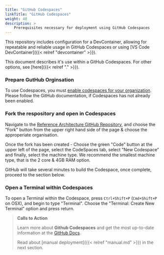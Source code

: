 ```yaml
---
title: "GitHub Codespaces"
linkTitle: "GitHub Codespaces"
weight: 40
description: >
    Prerequisites necessary for deployment using GitHub Codespaces
---
```


This repository includes configuration for a DevContainer, allowing for repeatable and reliable usage in GitHub Codespaces or using [VS Code DevContainer]({{< relref "devcontainer" >}}).

This document describes it's use within a GitHub Codespaces. For other options, see [here]({{< relref "." >}}).

### Prepare GutHub Orginsation

To use Codespaces, you must [enable codespaces for your organization](https://docs.github.com/en/codespaces/managing-codespaces-for-your-organization/enabling-codespaces-for-your-organization). Please follow the GitHub documentation, if Codespaces has not already been enabled.

### Fork the respository and open in Codespaces

Navigate to the [Reference Architecture GitHub Repository](https://github.com/Azure/eu-digital-covid-certificates-reference-architecture), and choose the "Fork" button from the upper right hand side of the page & choose the approperiate organisation.

Once the fork has been created - Choose the green "Code" button at the upper left of the page, select the CodeSpaces tab, select "New Codespace" and finally, select the machine type. We recommend the smallest machine type, that is the 2 core & 4GB RAM option.

GitHub will take several minutes to build the Codespace, once complete, proceed to the section below.

### Open a Terminal within Codespaces

To open a Terminal within the Codespace, press `Ctrl+Shift+P` (`Cmd+Shift+P` on OSX), and begin to type "Terminal". Choose the "Terminal: Create New Terminal" option and press return.

> __Calls to Action__
>
>Learn more about **Github Codespaces** and get the most up-to-date information at the [GitHub Docs](https://docs.github.com/en/codespaces).
>
>Read about [manual deployment]({{< relref "manual.md" >}}) in the next section.
